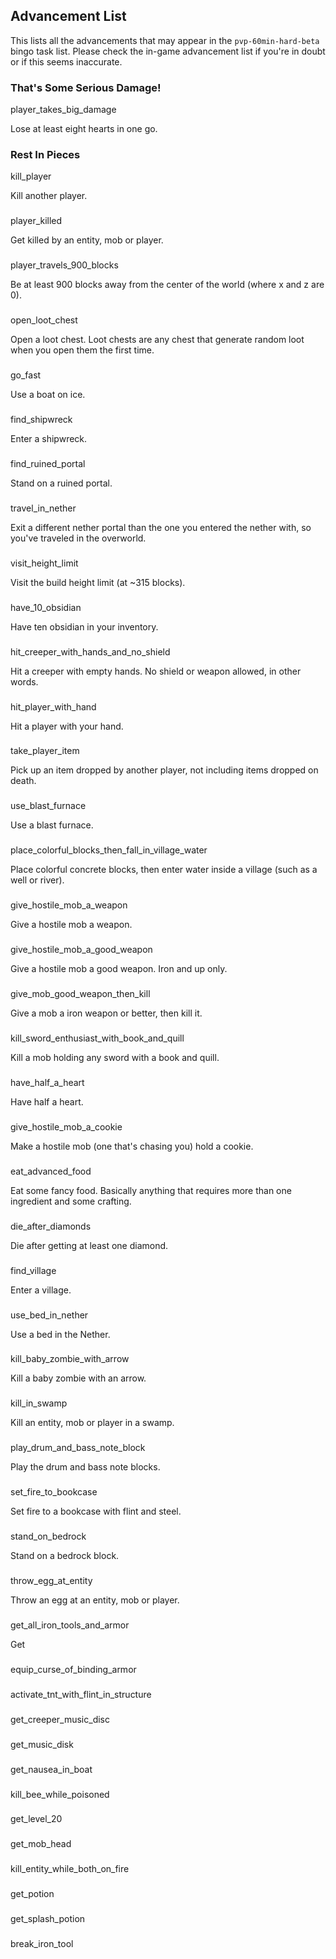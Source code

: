 
## Advancement List
This lists all the advancements that may appear in the `pvp-60min-hard-beta` bingo task list. Please check the in-game advancement list if you're in doubt or if this seems inaccurate.

### That's Some Serious Damage!
player_takes_big_damage

Lose at least eight hearts in one go.

### Rest In Pieces
kill_player

Kill another player.

###
player_killed

Get killed by an entity, mob or player.

###
player_travels_900_blocks

Be at least 900 blocks away from the center of the world (where x and z are 0).

###
open_loot_chest

Open a loot chest. Loot chests are any chest that generate random loot when you open them the first time.

###
go_fast

Use a boat on ice.

###
find_shipwreck

Enter a shipwreck.

###
find_ruined_portal

Stand on a ruined portal.

###
travel_in_nether

Exit a different nether portal than the one you entered the nether with, so you've traveled in the overworld.

###
visit_height_limit

Visit the build height limit (at ~315 blocks).

###
have_10_obsidian

Have ten obsidian in your inventory.

###
hit_creeper_with_hands_and_no_shield

Hit a creeper with empty hands. No shield or weapon allowed, in other words.

###
hit_player_with_hand

Hit a player with your hand.

###
take_player_item

Pick up an item dropped by another player, not including items dropped on death.

###
use_blast_furnace

Use a blast furnace.

###
place_colorful_blocks_then_fall_in_village_water

Place colorful concrete blocks, then enter water inside a village (such as a well or river).

###
give_hostile_mob_a_weapon

Give a hostile mob a weapon.

###
give_hostile_mob_a_good_weapon

Give a hostile mob a good weapon. Iron and up only.

###
give_mob_good_weapon_then_kill

Give a mob a iron weapon or better, then kill it.

###
kill_sword_enthusiast_with_book_and_quill

Kill a mob holding any sword with a book and quill.

###
have_half_a_heart

Have half a heart.

###
give_hostile_mob_a_cookie

Make a hostile mob (one that's chasing you) hold a cookie.

###
eat_advanced_food

Eat some fancy food. Basically anything that requires more than one ingredient and some crafting.

###
die_after_diamonds

Die after getting at least one diamond.

###
find_village

Enter a village.

###
use_bed_in_nether

Use a bed in the Nether.

###
kill_baby_zombie_with_arrow

Kill a baby zombie with an arrow.

###
kill_in_swamp

Kill an entity, mob or player in a swamp.

###
play_drum_and_bass_note_block

Play the drum and bass note blocks.

###
set_fire_to_bookcase

Set fire to a bookcase with flint and steel.

###
stand_on_bedrock

Stand on a bedrock block.

###
throw_egg_at_entity

Throw an egg at an entity, mob or player.

###
get_all_iron_tools_and_armor

Get 

###
equip_curse_of_binding_armor

###
activate_tnt_with_flint_in_structure

###
get_creeper_music_disc

###
get_music_disk

###
get_nausea_in_boat

###
kill_bee_while_poisoned

###
get_level_20

###
get_mob_head

###
kill_entity_while_both_on_fire

###
get_potion

###
get_splash_potion

###
break_iron_tool
